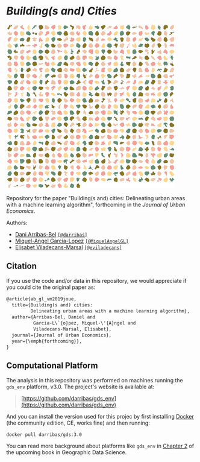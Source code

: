 # *Building(s and) Cities*

![Cities](boundaries.png)

Repository for the paper "Building(s and) cities: Delineating urban areas with a machine learning algorithm", forthcoming in the *Journal of Urban Economics*.

Authors:

- [Dani Arribas-Bel](https://darribas.org) [`[@darribas]`](https://twitter.com/darribas)
- [Miquel-Angel Garcia-Lopez](http://gent.uab.cat/miquelangelgarcialopez/ca/content/home) [`[@MiquelAngelGL]`](https://twitter.com/MiquelAngelGL)
- [Elisabet Viladecans-Marsal](https://elisabetviladecans.wordpress.com/) [`[@eviladecans]`](https://twitter.com/eviladecans)

## Citation

If you use the code and/or data in this repository, we would appreciate if you
could cite the original paper as:

```
@article{ab_gl_vm2019joue,
  title={Building(s and) cities: 
         Delineating urban areas with a machine learning algorithm},
  author={Arribas-Bel, Daniel and 
          Garcia-L\`{o}pez, Miquel-\'{A}ngel and
          Viladecans-Marsal, Elisabet},
  journal={Journal of Urban Economics},
  year={\emph{forthcoming}},
}
```

## Computational Platform

The analysis in this repository was performed on machines running the `gds_env` platform,
v3.0. The project's website is available at:

> [https://github.com/darribas/gds_env](https://github.com/darribas/gds_env)

And you can install the version used for this projec by first installing
[Docker](https://www.docker.com/) (the community edition, CE, works fine) and
then running:

```
docker pull darribas/gds:3.0
```

You can read more background about platforms like `gds_env` in [Chapter 2](https://geographicdata.science/book/notebooks/01_geospatial_computational_environment.html) of the upcoming book in Geographic Data Science.

